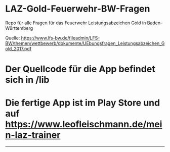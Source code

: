 # LAZ-Gold-Feuerwehr-BW-Fragen
Repo für alle Fragen für das Feuerwehr Leistungsabzeichen Gold in Baden-Württemberg 

Quelle: https://www.lfs-bw.de/fileadmin/LFS-BW/themen/wettbewerb/dokumente/UEbungsfragen_Leistungsabzeichen_Gold_2017.pdf

# Der Quellcode für die App befindet sich in /lib
# Die fertige App ist im Play Store und auf https://www.leofleischmann.de/mein-laz-trainer 
---
